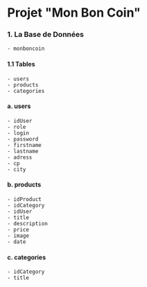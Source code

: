 # Projet "Mon Bon Coin"

### 1. La Base de Données
    - monboncoin

#### 1.1 Tables
    - users
    - products
    - categories

#### a. users
    - idUser
    - role
    - login
    - password
    - firstname
    - lastname
    - adress
    - cp
    - city
#### b. products
    - idProduct
    - idCategory
    - idUser
    - title
    - description
    - price
    - image
    - date

#### c. categories
    - idCategory
    - title